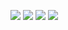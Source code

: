 ![](https://i.ibb.co/RHGmvTW/tumblr-d1df69f7a911b820323712f0babf6289-a94d157f-100.gif) ![](https://i.ibb.co/8d2fChH/tumblr-c1a57150902fbe6cc20be25565ce84ad-c77651c8-100.gif) ![](https://i.ibb.co/hmxCT83/tumblr-50c2bec6ca65161bc78c302938a6d7f4-e4098d35-100.png) ![](https://i.ibb.co/6gMrpwc/tumblr-6da4ae52815a7d39270929bca279e4f8-8d714eac-250.png)
